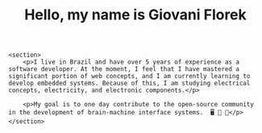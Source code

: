 <html lang="en">

<head>
    <meta charset="UTF-8">
    <meta name="viewport" content="width=device-width, initial-scale=1.0">
    <title>Giovani Florek - Software Developer</title>
</head>

<body>
    <header>
        <h1>Hello, my name is Giovani Florek</h1>
    </header>

    <section>
        <p>I live in Brazil and have over 5 years of experience as a software developer. At the moment, I feel that I have mastered a significant portion of web concepts, and I am currently learning to develop embedded systems. Because of this, I am studying electrical concepts, electricity, and electronic components.</p>

        <p>My goal is to one day contribute to the open-source community in the development of brain-machine interface systems.  🖥️ 🧠 🦾</p>
    </section>
</body>

</html>
